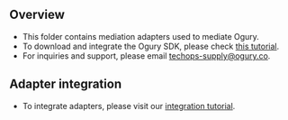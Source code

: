 ## Overview
  * This folder contains mediation adapters used to mediate Ogury.
  * To download and integrate the Ogury SDK, please check [this tutorial](https://docs.ogury.co/ios).
  * For inquiries and support, please email [techops-supply@ogury.co](mailto:techops-supply@ogury.co).
  
## Adapter integration
  * To integrate adapters, please visit our [integration tutorial](https://docs.ogury.co/mopub-ios).
